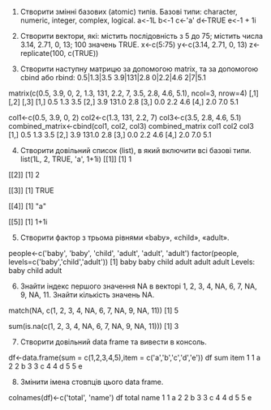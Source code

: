 1. Створити змінні базових (atomic) типів. Базові типи: character, numeric, integer, complex, logical.
a<-1L
b<-1
c<-'a'
d<-TRUE
e<-1 + 1i

2. Створити вектори, які: містить послідовність з 5 до 75; містить числа 3.14, 2.71, 0, 13; 100 значень TRUE.
x<-c(5:75)
y<-c(3.14, 2.71, 0, 13)
z<-replicate(100, c(TRUE))

3. Створити наступну матрицю за допомогою matrix, та за допомогою cbind або rbind:
0.5|1.3|3.5
3.9|131|2.8
0|2.2|4.6
2|7|5.1

matrix(c(0.5, 3.9, 0, 2, 1.3, 131, 2.2, 7, 3.5, 2.8, 4.6, 5.1), ncol=3, nrow=4)
     [,1]  [,2] [,3]
[1,]  0.5   1.3  3.5
[2,]  3.9 131.0  2.8
[3,]  0.0   2.2  4.6
[4,]  2.0   7.0  5.1

col1<-c(0.5, 3.9, 0, 2)
col2<-c(1.3, 131, 2.2, 7)
col3<-c(3.5, 2.8, 4.6, 5.1)
combined_matrix<-cbind(col1, col2, col3)
combined_matrix
     col1  col2 col3
[1,]  0.5   1.3  3.5
[2,]  3.9 131.0  2.8
[3,]  0.0   2.2  4.6
[4,]  2.0   7.0  5.1

4. Створити довільний список (list), в який включити всі базові типи.
list(1L, 2, TRUE, 'a', 1+1i)
[[1]]
[1] 1

[[2]]
[1] 2

[[3]]
[1] TRUE

[[4]]
[1] "a"

[[5]]
[1] 1+1i

5. Створити фактор з трьома рівнями «baby», «child», «adult».

people<-c('baby', 'baby', 'child', 'adult', 'adult', 'adult')
factor(people, levels=c('baby','child','adult'))
[1] baby  baby  child adult adult adult
Levels: baby child adult

6. Знайти індекс першого значення NA в векторі 1, 2, 3, 4, NA, 6, 7, NA, 9, NA, 11. Знайти кількість значень NA.

match(NA, c(1, 2, 3, 4, NA, 6, 7, NA, 9, NA, 11))
[1] 5

sum(is.na(c(1, 2, 3, 4, NA, 6, 7, NA, 9, NA, 11)))
[1] 3

7. Створити довільний data frame та вивести в консоль.

df<-data.frame(sum = c(1,2,3,4,5),item = c('a','b','c','d','e'))
df
  sum item
1   1    a
2   2    b
3   3    c
4   4    d
5   5    e

8. Змінити імена стовпців цього data frame.

colnames(df)<-c('total', 'name')
df
  total name
1     1    a
2     2    b
3     3    c
4     4    d
5     5    e